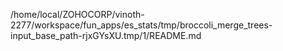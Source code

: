 /home/local/ZOHOCORP/vinoth-2277/workspace/fun_apps/es_stats/tmp/broccoli_merge_trees-input_base_path-rjxGYsXU.tmp/1/README.md